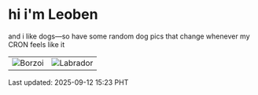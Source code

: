 # hi i'm Leoben

and i like dogs—so have some random dog pics that change whenever my CRON feels like it

|  |  |
|--------|----------|
| ![Borzoi](https://random-dog-vercel.vercel.app/api/random-borzoi?v=1757661783) | ![Labrador](https://random-dog-vercel.vercel.app/api/random-labrador?v=1757661783) |

Last updated: 2025-09-12 15:23 PHT
